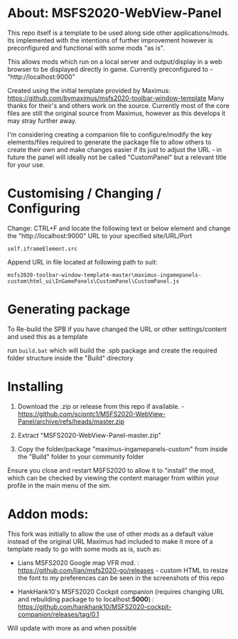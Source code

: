 # About: MSFS2020-WebView-Panel
This repo itself is a template to be used along side other applications/mods. Its implemented with the intentions of further improvement however is preconfigured and functional with some mods "as is".

This allows mods which run on a local server and output/display in a web browser to be displayed directly in game. Currently preconfigured to - "http://localhost:9000"

Created using the initial template provided by Maximus: https://github.com/bymaximus/msfs2020-toolbar-window-template Many thanks for their's and others work on the source. Currently most of the core files are still the original source from Maximus, however as this develops it may stray further away. 

I'm considering creating a companion file to configure/modify the key elements/files required to generate the package file to allow others to create their own and make changes easier if its just to adjust the URL - in future the panel will ideally not be called "CustomPanel" but a relevant title for your use.

# Customising / Changing / Configuring
Change: CTRL+F and locate the following text or below element and change the "http://localhost:9000" URL to your specified site/URL/Port

`self.iframeElement.src` 

Append URL in file located at following path to suit:

`msfs2020-toolbar-window-template-master\maximus-ingamepanels-custom\html_ui\InGamePanels\CustomPanel\CustomPanel.js`


# Generating package
To Re-build the SPB if you have changed the URL or other settings/content and used this as a template 

run `build.bat` which will build the .spb package and create the required folder structure inside the "Build" directory 

# Installing

1. Download the .zip or release from this repo if available. - https://github.com/sciontc1/MSFS2020-WebView-Panel/archive/refs/heads/master.zip

2. Extract "MSFS2020-WebView-Panel-master.zip"

3. Copy the folder/package "maximus-ingamepanels-custom" from inside the "Build" folder to your community folder

Ensure you close and restart MSFS2020 to allow it to "install" the mod, which can be checked by viewing the content manager from within your profile in the main menu of the sim.


# Addon mods:

This fork was initially to allow the use of other mods as a default value instead of the original URL Maximus had included to make it more of a template ready to go with some mods as is, such as:

* Lians MSFS2020 Google map VFR mod. : https://github.com/lian/msfs2020-go/releases - custom HTML to resize the font to my preferences can be seen in the screenshots of this repo

* HankHank10's MSFS2020 Cockpit companion (requires changing URL and rebuilding package to to localhost:**5000**) : https://github.com/hankhank10/MSFS2020-cockpit-companion/releases/tag/0.1

Will update with more as and when possible
